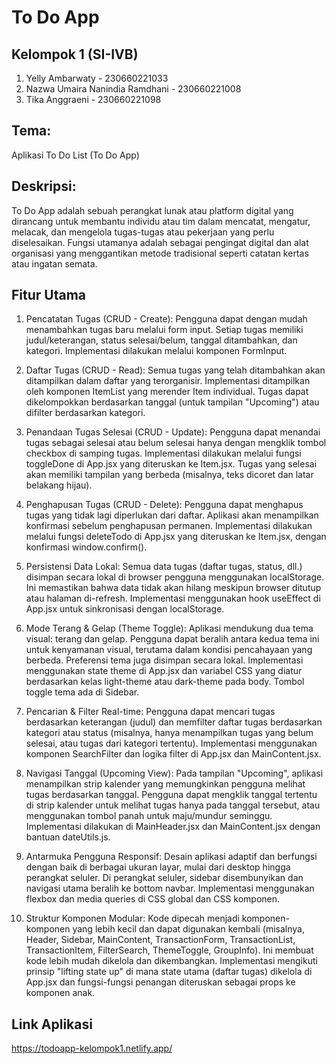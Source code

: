 # To Do App 

## Kelompok 1 (SI-IVB)

1. Yelly Ambarwaty - 230660221033
2. Nazwa Umaira Nanindia Ramdhani - 230660221008
3. Tika Anggraeni - 230660221098

## Tema: 
Aplikasi To Do List (To Do App)

## Deskripsi:
To Do App adalah sebuah perangkat lunak atau platform digital yang dirancang untuk membantu individu atau tim dalam mencatat, mengatur, melacak, dan mengelola tugas-tugas atau pekerjaan yang perlu diselesaikan. Fungsi utamanya adalah sebagai pengingat digital dan alat organisasi yang menggantikan metode tradisional seperti catatan kertas atau ingatan semata.

## Fitur Utama
1. Pencatatan Tugas (CRUD - Create): Pengguna dapat dengan mudah menambahkan tugas baru melalui form input. Setiap tugas memiliki judul/keterangan, status selesai/belum, tanggal ditambahkan, dan kategori. Implementasi dilakukan melalui komponen FormInput.

2. Daftar Tugas (CRUD - Read): Semua tugas yang telah ditambahkan akan ditampilkan dalam daftar yang terorganisir. Implementasi ditampilkan oleh komponen ItemList yang merender Item individual. Tugas dapat dikelompokkan berdasarkan tanggal (untuk tampilan "Upcoming") atau difilter berdasarkan kategori.

3. Penandaan Tugas Selesai (CRUD - Update): Pengguna dapat menandai tugas sebagai selesai atau belum selesai hanya dengan mengklik tombol checkbox di samping tugas. Implementasi dilakukan melalui fungsi toggleDone di App.jsx yang diteruskan ke Item.jsx. Tugas yang selesai akan memiliki tampilan yang berbeda (misalnya, teks dicoret dan latar belakang hijau).

4. Penghapusan Tugas (CRUD - Delete): Pengguna dapat menghapus tugas yang tidak lagi diperlukan dari daftar. Aplikasi akan menampilkan konfirmasi sebelum penghapusan permanen. Implementasi dilakukan melalui fungsi deleteTodo di App.jsx yang diteruskan ke Item.jsx, dengan konfirmasi window.confirm().

5. Persistensi Data Lokal: Semua data tugas (daftar tugas, status, dll.) disimpan secara lokal di browser pengguna menggunakan localStorage. Ini memastikan bahwa data tidak akan hilang meskipun browser ditutup atau halaman di-refresh. Implementasi menggunakan hook useEffect di App.jsx untuk sinkronisasi dengan localStorage.

6. Mode Terang & Gelap (Theme Toggle): Aplikasi mendukung dua tema visual: terang dan gelap. Pengguna dapat beralih antara kedua tema ini untuk kenyamanan visual, terutama dalam kondisi pencahayaan yang berbeda. Preferensi tema juga disimpan secara lokal. Implementasi menggunakan state theme di App.jsx dan variabel CSS yang diatur berdasarkan kelas light-theme atau dark-theme pada body. Tombol toggle tema ada di Sidebar.

7. Pencarian & Filter Real-time: Pengguna dapat mencari tugas berdasarkan keterangan (judul) dan memfilter daftar tugas berdasarkan kategori atau status (misalnya, hanya menampilkan tugas yang belum selesai, atau tugas dari kategori tertentu). Implementasi menggunakan komponen SearchFilter dan logika filter di App.jsx dan MainContent.jsx.

8. Navigasi Tanggal (Upcoming View): Pada tampilan "Upcoming", aplikasi menampilkan strip kalender yang memungkinkan pengguna melihat tugas berdasarkan tanggal. Pengguna dapat mengklik tanggal tertentu di strip kalender untuk melihat tugas hanya pada tanggal tersebut, atau menggunakan tombol panah untuk maju/mundur seminggu. Implementasi dilakukan di MainHeader.jsx dan MainContent.jsx dengan bantuan dateUtils.js.

9. Antarmuka Pengguna Responsif: Desain aplikasi adaptif dan berfungsi dengan baik di berbagai ukuran layar, mulai dari desktop hingga perangkat seluler. Di perangkat seluler, sidebar disembunyikan dan navigasi utama beralih ke bottom navbar. Implementasi menggunakan flexbox dan media queries di CSS global dan CSS komponen.

10. Struktur Komponen Modular: Kode dipecah menjadi komponen-komponen yang lebih kecil dan dapat digunakan kembali (misalnya, Header, Sidebar, MainContent, TransactionForm, TransactionList, TransactionItem, FilterSearch, ThemeToggle, GroupInfo). Ini membuat kode lebih mudah dikelola dan dikembangkan. Implementasi mengikuti prinsip "lifting state up" di mana state utama (daftar tugas) dikelola di App.jsx dan fungsi-fungsi penangan diteruskan sebagai props ke komponen anak.

## Link Aplikasi
https://todoapp-kelompok1.netlify.app/
